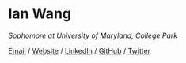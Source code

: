 # Ian Wang

_Sophomore at University of Maryland, College Park_ <br>

[Email](mailto:ianwangkls@gmail.com) / [Website](https://amazon.com/) / [LinkedIn](https://www.linkedin.com/in/ianwwang/) / [GitHub](https://github.com/bunnian/) / [Twitter](https://twitter.com/bunnianwang/) 
